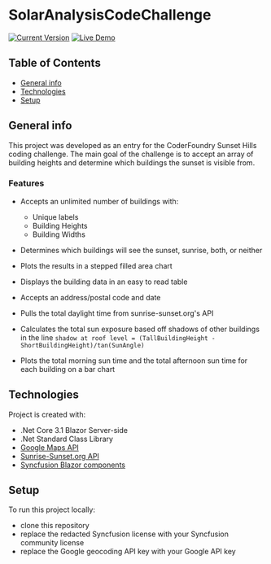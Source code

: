 # SolarAnalysisCodeChallenge

[![Current Version](https://img.shields.io/badge/version-1.0.0-green.svg)](https://github.com/BSchafer01/SolarAnalysisCodeChallenge) [![Live Demo](https://img.shields.io/badge/demo-online-green.svg)](https://cfsolaranalysis.azurewebsites.net/)

## Table of Contents
* [General info](#general-info)
* [Technologies](#technologies)
* [Setup](#setup)


## General info
This project was developed as an entry for the CoderFoundry Sunset Hills coding challenge. The main goal of the challenge is to accept an array of building heights and determine which buildings the sunset is visible from.

### Features
* Accepts an unlimited number of buildings with: 
    + Unique labels
    + Building Heights
    + Building Widths
* Determines which buildings will see the sunset, sunrise, both, or neither
* Plots the results in a stepped filled area chart
* Displays the building data in an easy to read table

* Accepts an address/postal code and date
* Pulls the total daylight time from sunrise-sunset.org's API
* Calculates the total sun exposure based off shadows of other buildings in the line `shadow at roof level = (TallBuildingHeight - ShortBuildingHeight)/tan(SunAngle)`
* Plots the total morning sun time and the total afternoon sun time for each building on a bar chart
 
 
## Technologies
Project is created with:
* .Net Core 3.1 Blazor Server-side
* .Net Standard Class Library
* [Google Maps API](https://cloud.google.com/maps-platform/)
* [Sunrise-Sunset.org API](https://sunrise-sunset.org/)
* [Syncfusion Blazor components](https://www.syncfusion.com/blazor-components)


## Setup

To run this project locally:
* clone this repository
* replace the redacted Syncfusion license with your Syncfusion community license
* replace the Google geocoding API key with your Google API key

